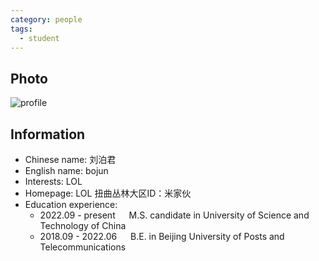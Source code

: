 ```yaml
---
category: people
tags:
  - student
---
```


## Photo

![profile](https://user-images.githubusercontent.com/116997215/198896665-223dfcaf-6595-4c37-9997-217733861e5e.jpg)

## Information

- Chinese name: 刘泊君
- English name: bojun
- Interests: LOL
- Homepage: LOL 扭曲丛林大区ID：米家伙
- Education experience:
  - 2022.09 - present     M.S. candidate in University of Science and Technology of China
  - 2018.09 - 2022.06     B.E. in Beijing University of Posts and Telecommunications
